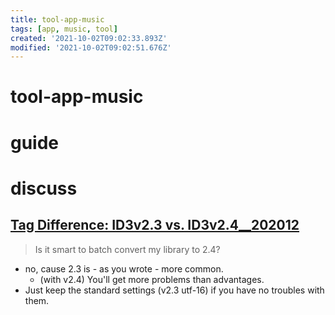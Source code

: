 ```yaml
---
title: tool-app-music
tags: [app, music, tool]
created: '2021-10-02T09:02:33.893Z'
modified: '2021-10-02T09:02:51.676Z'
---
```


# tool-app-music

# guide

# discuss

## [Tag Difference: ID3v2.3 vs. ID3v2.4__202012](https://community.mp3tag.de/t/tag-difference-id3v2-3-vs-id3v2-4/51255)

> Is it smart to batch convert my library to 2.4?

- no, cause 2.3 is - as you wrote - more common.
  - (with v2.4) You'll get more problems than advantages.
- Just keep the standard settings (v2.3 utf-16) if you have no troubles with them.
